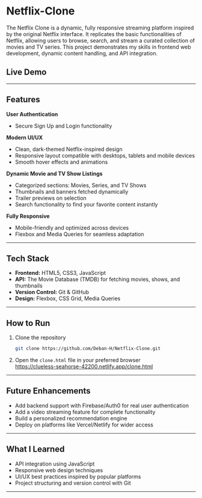 # Netflix-Clone
The Netflix Clone is a dynamic, fully responsive streaming platform inspired by the original Netflix interface. It replicates the basic functionalities of Netflix, allowing users to browse, search, and stream a curated collection of movies and TV series. This project demonstrates my skills in frontend web development, dynamic content handling, and API integration.

##  Live Demo



---

## Features

**User Authentication**  
- Secure Sign Up and Login functionality 

 **Modern UI/UX**  
- Clean, dark-themed Netflix-inspired design  
- Responsive layout compatible with desktops, tablets and mobile devices
- Smooth hover effects and animations

**Dynamic Movie and TV Show Listings**  
- Categorized sections: Movies, Series, and TV Shows  
- Thumbnails and banners fetched dynamically  
- Trailer previews on selection  
- Search functionality to find your favorite content instantly

 **Fully Responsive**  
- Mobile-friendly and optimized across devices
- Flexbox and Media Queries for seamless adaptation

---

## Tech Stack

- **Frontend:** HTML5, CSS3, JavaScript  
- **API:** The Movie Database (TMDB) for fetching movies, shows, and thumbnails  
- **Version Control:** Git & GitHub  
- **Design:** Flexbox, CSS Grid, Media Queries

---

## How to Run

1. Clone the repository  
   ```bash
   git clone https://github.com/Deban-H/Netflix-Clone.git
   ```

2. Open the `clone.html` file in your preferred browser  
https://clueless-seahorse-42200.netlify.app/clone.html

---

## Future Enhancements

- Add backend support with Firebase/Auth0 for real user authentication  
- Add a video streaming feature for complete functionality  
- Build a personalized recommendation engine  
- Deploy on platforms like Vercel/Netlify for wider access

---

## What I Learned

- API integration using JavaScript  
- Responsive web design techniques  
- UI/UX best practices inspired by popular platforms  
- Project structuring and version control with Git

---

